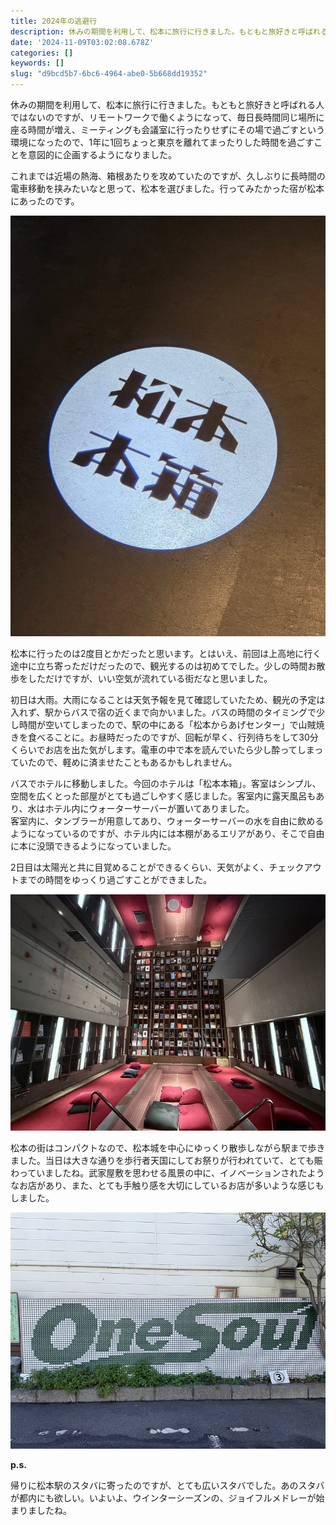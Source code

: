 ```yaml
---
title: 2024年の逃避行
description: 休みの期間を利用して、松本に旅行に行きました。もともと旅好きと呼ばれる人ではないのですが、リモートワークで働くようになって、毎日長時間同じ場所に座る時間が増え、ミーティングも会議室に行ったりせずにその場で過ごすという環境になったので、1年に1回ちょっと東京を離れてまったりした時間
date: '2024-11-09T03:02:08.678Z'
categories: []
keywords: []
slug: "d9bcd5b7-6bc6-4964-abe0-5b668dd19352"
---
```

休みの期間を利用して、松本に旅行に行きました。もともと旅好きと呼ばれる人ではないのですが、リモートワークで働くようになって、毎日長時間同じ場所に座る時間が増え、ミーティングも会議室に行ったりせずにその場で過ごすという環境になったので、1年に1回ちょっと東京を離れてまったりした時間を過ごすことを意図的に企画するようになりました。

これまでは近場の熱海、箱根あたりを攻めていたのですが、久しぶりに長時間の電車移動を挟みたいなと思って、松本を選びました。行ってみたかった宿が松本にあったのです。

![](1____g938ZjMiV6fs__j3bk8__VQ.jpeg)

松本に行ったのは2度目とかだったと思います。とはいえ、前回は上高地に行く途中に立ち寄っただけだったので、観光するのは初めてでした。少しの時間お散歩をしただけですが、いい空気が流れている街だなと思いました。

初日は大雨。大雨になることは天気予報を見て確認していたため、観光の予定は入れず、駅からバスで宿の近くまで向かいました。バスの時間のタイミングで少し時間が空いてしまったので、駅の中にある「松本からあげセンター」で山賊焼きを食べることに。お昼時だったのですが、回転が早く、行列待ちをして30分くらいでお店を出た気がします。電車の中で本を読んでいたら少し酔ってしまっていたので、軽めに済ませたこともあるかもしれません。

バスでホテルに移動しました。今回のホテルは「松本本箱」。客室はシンプル、空間を広くとった部屋がとても過ごしやすく感じました。客室内に露天風呂もあり、水はホテル内にウォーターサーバーが置いてありました。  
客室内に、タンブラーが用意してあり、ウォーターサーバーの水を自由に飲めるようになっているのですが、ホテル内には本棚があるエリアがあり、そこで自由に本に没頭できるようになっていました。

2日目は太陽光と共に目覚めることができるくらい、天気がよく、チェックアウトまでの時間をゆっくり過ごすことができました。

![](1__2cjKb478Ji6BGmzb1ejQXw.jpeg)

松本の街はコンパクトなので、松本城を中心にゆっくり散歩しながら駅まで歩きました。当日は大きな通りを歩行者天国にしてお祭りが行われていて、とても賑わっていましたね。武家屋敷を思わせる風景の中に、イノベーションされたようなお店があり、また、とても手触り感を大切にしているお店が多いような感じもしました。

![](1__gQa5__ZFZ0WU5dk__6rXG__eQ.jpeg)

**p.s.**

帰りに松本駅のスタバに寄ったのですが、とても広いスタバでした。あのスタバが都内にも欲しい。いよいよ、ウインターシーズンの、ジョイフルメドレーが始まりましたね。